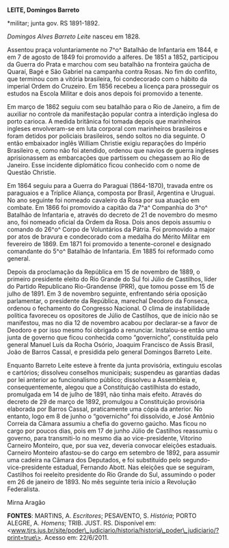 **LEITE, Domingos Barreto**

\*militar; junta gov. RS 1891-1892.

*Domingos Alves Barreto Leite* nasceu em 1828.

Assentou praça voluntariamente no 7^o^ Batalhão de Infantaria em 1844, e
em 7 de agosto de 1849 foi promovido a alferes. De 1851 a 1852,
participou da Guerra do Prata e marchou com seu batalhão na fronteira
gaúcha de Quaraí, Bagé e São Gabriel na campanha contra Rosas. No fim do
conflito, que terminou com a vitória brasileira, foi condecorado com o
hábito da imperial Ordem do Cruzeiro. Em 1856 recebeu a licença para
prosseguir os estudos na Escola Militar e dois anos depois foi promovido
a tenente.

Em março de 1862 seguiu com seu batalhão para o Rio de Janeiro, a fim de
auxiliar no controle da manifestação popular contra a interdição inglesa
do porto carioca. A medida britânica foi tomada depois que marinheiros
ingleses envolveram-se em luta corporal com marinheiros brasileiros e
foram detidos por policiais brasileiros, sendo soltos no dia seguinte. O
então embaixador inglês William Christie exigiu reparações do Império
Brasileiro e, como não foi atendido, ordenou que navios de guerra
ingleses aprisionassem as embarcações que partissem ou chegassem ao Rio
de Janeiro. Esse incidente diplomático ficou conhecido com o nome de
Questão Christie.

Em 1864 seguiu para a Guerra do Paraguai (1864-1870), travada entre os
paraguaios e a Tríplice Aliança, composta por Brasil, Argentina e
Uruguai. No ano seguinte foi nomeado cavaleiro da Rosa por sua atuação
em combate. Em 1866 foi promovido a capitão da 7^a^ Companhia do 3^o^
Batalhão de Infantaria e, através do decreto de 21 de novembro do mesmo
ano, foi nomeado oficial da Ordem da Rosa. Dois anos depois assumiu o
comando do 26^o^ Corpo de Voluntários da Pátria. Foi promovido a major
por atos de bravura e condecorado com a medalha do Mérito Militar em
fevereiro de 1869. Em 1871 foi promovido a tenente-coronel e designado
comandante do 5^o^ Batalhão de Infantaria. Em 1885 foi reformado como
general.

Depois da proclamação da República em 15 de novembro de 1889, o primeiro
presidente eleito do Rio Grande do Sul foi Júlio de Castilhos, líder do
Partido Republicano Rio-Grandense (PRR), que tomou posse em 15 de julho
de 1891. Em 3 de novembro seguinte, enfrentando séria oposição
parlamentar, o presidente da República, marechal Deodoro da Fonseca,
ordenou o fechamento do Congresso Nacional. O clima de instabilidade
política favoreceu os opositores de Júlio de Castilhos, que de início
não se manifestou, mas no dia 12 de novembro acabou por declarar-se a
favor de Deodoro e por isso mesmo foi obrigado a renunciar. Instalou-se
então uma junta de governo que ficou conhecida como “governicho”,
constituída pelo general Manuel Luís da Rocha Osório, Joaquim Francisco
de Assis Brasil, João de Barros Cassal, e presidida pelo general
Domingos Barreto Leite.

Enquanto Barreto Leite esteve à frente da junta provisória, extinguiu
escolas e cartórios; dissolveu conselhos municipais; suspendeu as
garantias dadas por lei anterior ao funcionalismo público; dissolveu a
Assembleia e, consequentemente, alegou que a Constituição castilhista do
estado, promulgada em 14 de julho de 1891, não tinha mais efeito.
Através do decreto de 29 de março de 1892, promulgou a Constituição
provisória elaborada por Barros Cassal, praticamente uma cópia da
anterior. No entanto, logo em 8 de junho o “governicho” foi dissolvido,
e José Antônio Correia da Câmara assumiu a chefia do governo gaúcho. Mas
ficou no cargo por poucos dias, pois em 17 de junho Júlio de Castilhos
reassumiu o governo, para transmiti-lo no mesmo dia ao vice-presidente,
Vitorino Carneiro Monteiro, que, por sua vez, deveria convocar eleições
estaduais. Carneiro Monteiro afastou-se do cargo em setembro de 1892,
para assumir uma cadeira na Câmara dos Deputados, e foi substituído pelo
segundo-vice-presidente estadual, Fernando Abott. Nas eleições que se
seguiram, Castilhos foi reeleito presidente do Rio Grande do Sul,
assumindo o poder em 26 de janeiro de 1893. No mês seguinte teria início
a Revolução Federalista.

Mirna Aragão

**FONTES**: MARTINS, A. *Escritores*; PESAVENTO, S. *História*; PORTO
ALEGRE, A. *Homens*; TRIB. JUST. RS. Disponível em:
\<www.tjrs.jus.br/site/poder\_judiciario/historia/historia\_poder\_judiciario/?print=true\>.
Acesso em: 22/6/2011.
